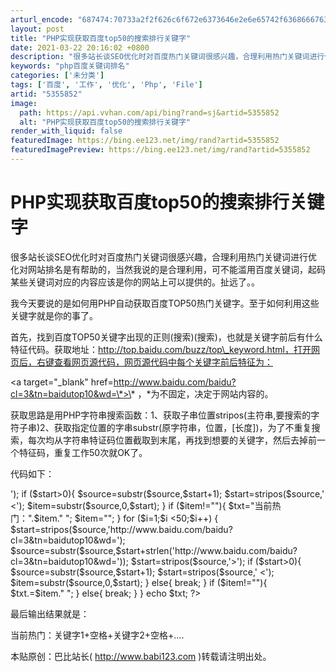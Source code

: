 ```yaml
---
arturl_encode: "687474:70733a2f2f626c6f672e6373646e2e6e65742f636866676366:312f61727469636c652f64657461696c732f35333535383532"
layout: post
title: "PHP实现获取百度top50的搜索排行关键字"
date: 2021-03-22 20:16:02 +0800
description: "很多站长谈SEO优化时对百度热门关键词很感兴趣，合理利用热门关键词进行优化对网站排名是有帮助的，当然"
keywords: "php百度关键词排名"
categories: ['未分类']
tags: ['百度', '工作', '优化', 'Php', 'File']
artid: "5355852"
image:
  path: https://api.vvhan.com/api/bing?rand=sj&artid=5355852
  alt: "PHP实现获取百度top50的搜索排行关键字"
render_with_liquid: false
featuredImage: https://bing.ee123.net/img/rand?artid=5355852
featuredImagePreview: https://bing.ee123.net/img/rand?artid=5355852
---
```


# PHP实现获取百度top50的搜索排行关键字

很多站长谈SEO优化时对百度热门关键词很感兴趣，合理利用热门关键词进行优化对网站排名是有帮助的，当然我说的是合理利用，可不能滥用百度关键词，起码某些关键词对应的内容应该是你的网站上可以提供的。扯远了。。
  
我今天要说的是如何用PHP自动获取百度TOP50热门关键字。至于如何利用这些关键字就是你的事了。
  
首先，找到百度TOP50关键字出现的正则(搜索)(搜索)，也就是关键字前后有什么特征代码。获取地址：http://top.baidu.com/buzz/top\_keyword.html，打开网页后，右键查看网页源代码，网页源代码中每个关键字前后特征为：
  
<a target="\_blank" href=http://www.baidu.com/baidu?cl=3&tn=baidutop10&wd=\*>\* </a>，\*为不固定，决定于网站内容的。
  
获取思路是用PHP字符串搜索函数：1、获取子串位置stripos(主符串,要搜索的字符子串)2、获取指定位置的字串substr(原字符串，位置，[长度])，为了不重复搜索，每次均从字符串特证码位置截取到末尾，再找到想要的关键字，然后去掉前一个特征码，重复工作50次就OK了。
  
  
代码如下：

<?php
  
$txt="";
  
$item="";
  
$source = file\_get\_contents('http://top.baidu.com/buzz/top\_keyword.html');
  
$start=stripos($source,'http://www.baidu.com/baidu?cl=3&tn=baidutop10&wd=');
  
$source=substr($source,$start+strlen('http://www.baidu.com/baidu?cl=3&tn=baidutop10&wd='));
  
$start=stripos($source,'>');
  
if ($start>0){
  
$source=substr($source,$start+1);
  
$start=stripos($source,' <');
  
  
$item=substr($source,0,$start);
  
}
  
if ($item!=""){
  
$txt="当前热门：".$item."&nbsp;";
  
$item="";
  
}
  
for ($i=1;$i <50;$i++) {
  
$start=stripos($source,'http://www.baidu.com/baidu?cl=3&tn=baidutop10&wd=');
  
$source=substr($source,$start+strlen('http://www.baidu.com/baidu?cl=3&tn=baidutop10&wd='));
  
$start=stripos($source,'>');
  
if ($start>0){
  
$source=substr($source,$start+1);
  
$start=stripos($source,' <');
  
$item=substr($source,0,$start);
  
}
  
else{
  
break;
  
}
  
if ($item!=""){
  
$txt.=$item."&nbsp;";
  
}
  
else{
  
break;
  
}
  
  
  
  
}
  
echo $txt;
  
?>
  
  
  
  
最后输出结果就是：
  
当前热门：关键字1+空格+关键字2+空格+....
  
本贴原创：巴比站长(
<http://www.babi123.com>
)转载请注明出处。